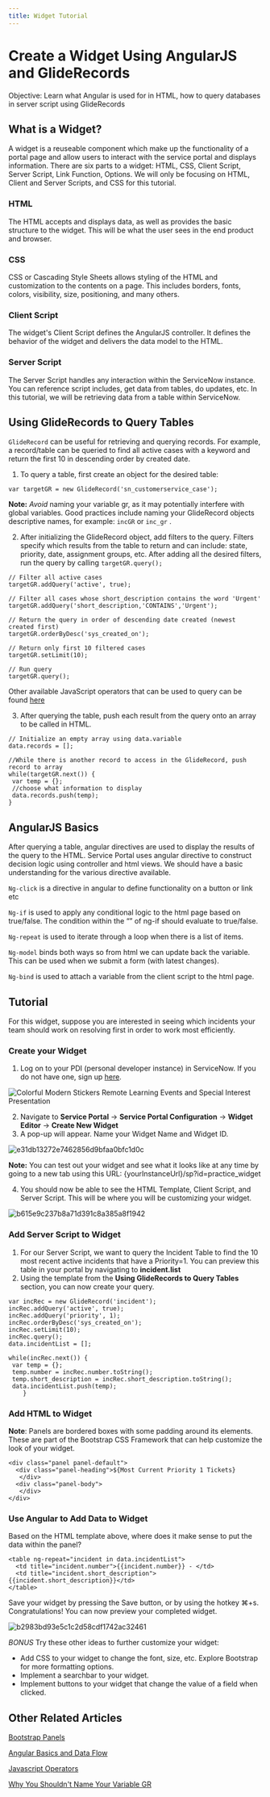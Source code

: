 ```yaml
---
title: Widget Tutorial
---
```


# Create a Widget Using AngularJS and GlideRecords

Objective: Learn what Angular is used for in HTML, how to query databases in server script using GlideRecords

## What is a Widget?

A widget is a reuseable component which make up the functionality of a portal page and allow users to interact with the service portal and displays information. There are six parts to a widget: HTML, CSS, Client Script, Server Script, Link Function, Options. We will only be focusing on HTML, Client and Server Scripts, and CSS for this tutorial. 

### HTML

The HTML accepts and displays data, as well as provides the basic structure to the widget. This will be what the user sees in the end product and browser.

### CSS

CSS or Cascading Style Sheets allows styling of the HTML and customization to the contents on a page. This includes borders, fonts, colors, visibility, size, positioning, and many others.

### Client Script

The widget's Client Script defines the AngularJS controller. It defines the behavior of the widget and delivers the data model to the HTML.

### Server Script

The Server Script handles any interaction within the ServiceNow instance. You can reference script includes, get data from tables, do updates, etc. In this tutorial, we will be retrieving data from a table within ServiceNow. 

## Using GlideRecords to Query Tables

`GlideRecord` can be useful for retrieving and querying records. For example, a record/table can be queried to find all active cases with a keyword and return the first 10 in descending order by created date.

1. To query a table, first create an object for the desired table: 

```
var targetGR = new GlideRecord('sn_customerservice_case');
```

**Note:** *Avoid* naming your variable gr, as it may potentially interfere with global variables. Good practices include naming your GlideRecord objects descriptive names, for example: `incGR` or `inc_gr` .

2. After initializing the GlideRecord object, add filters to the query. Filters specify which results from the table to return and can include: state, priority, date, assignment groups, etc. After adding all the desired filters, run the query by calling `targetGR.query();`

```
// Filter all active cases
targetGR.addQuery('active', true);

// Filter all cases whose short_description contains the word 'Urgent'
targetGR.addQuery('short_description,'CONTAINS','Urgent');

// Return the query in order of descending date created (newest created first)
targetGR.orderByDesc('sys_created_on');

// Return only first 10 filtered cases
targetGR.setLimit(10);

// Run query
targetGR.query();
```

Other available JavaScript operators that can be used to query can be found [here]( https://docs.servicenow.com/bundle/madrid-application-development/page/script/server-scripting/concept/c_UsingGlideRecordToQueryTables.html])

3. After querying the table, push each result from the query onto an array to be called in HTML.

```
// Initialize an empty array using data.variable
data.records = [];

//While there is another record to access in the GlideRecord, push record to array
while(targetGR.next()) {
 var temp = {};
 //choose what information to display
 data.records.push(temp);
}
```

## AngularJS Basics

After querying a table, angular directives are used to display the results of the query to the HTML. Service Portal uses angular directive to construct decision logic using controller and html views. We should have a basic understanding for the various directive available.

`Ng-click` is a directive in angular to define functionality on a button or link etc

`Ng-if` is used to apply any conditional logic to the html page based on true/false. The condition within the “” of ng-if should evaluate to true/false.

`Ng-repeat` is used to iterate through a loop when there is a list of items.

`Ng-model` binds both ways so from html we can update back the variable. This can be used when we submit a form (with latest changes). 

`Ng-bind` is used to attach a variable from the client script to the html page.

## Tutorial

For this widget, suppose you are interested in seeing which incidents your team should work on resolving first in order to work most efficiently.

### Create your Widget

1. Log on to your PDI (personal developer instance) in ServiceNow. If you do not have one, sign up [here](https://developer.servicenow.com/dev.do).

![Colorful Modern Stickers Remote Learning Events and Special Interest Presentation](https://user-images.githubusercontent.com/63329562/110164545-5b9d2300-7da6-11eb-9f2e-6eb14d40c268.jpg)

2. Navigate to **Service Portal** -> **Service Portal Configuration** -> **Widget Editor** -> **Create New Widget**
3. A pop-up will appear. Name your Widget Name and Widget ID. 

![e31db13272e7462856d9bfaa0bfc1d0c](https://user-images.githubusercontent.com/63329562/110165083-38bf3e80-7da7-11eb-8f36-dfb458afaae4.png)

**Note:** You can test out your widget and see what it looks like at any time by going to a new tab using this URL: {yourInstanceUrl}/sp?id=practice_widget

4. You should now be able to see the HTML Template, Client Script, and Server Script. This will be where you will be customizing your widget.

![b615e9c237b8a71d391c8a385a8f1942](https://user-images.githubusercontent.com/63329562/110165569-f5b19b00-7da7-11eb-8513-c2011936b555.png)

### Add Server Script to Widget

1. For our Server Script, we want to query the Incident Table to find the 10 most recent active incidents that have a Priority=1. You can preview this table in your portal by navigating to **incident.list**
3. Using the template from the **Using GlideRecords to Query Tables** section, you can now create your query.

```
var incRec = new GlideRecord('incident');
incRec.addQuery('active', true);
incRec.addQuery('priority', 1);
incRec.orderByDesc('sys_created_on');
incRec.setLimit(10);
incRec.query();
data.incidentList = [];

while(incRec.next()) {
 var temp = {};
 temp.number = incRec.number.toString();
 temp.short_description = incRec.short_description.toString();
 data.incidentList.push(temp);
    }

```

### Add HTML to Widget

**Note**: Panels are bordered boxes with some padding around its elements. These are part of the Bootstrap CSS Framework that can help customize the look of your widget. 

```
<div class="panel panel-default">
  <div class="panel-heading">${Most Current Priority 1 Tickets}
   </div>
  <div class="panel-body">
   </div>
</div>
```

### Use Angular to Add Data to Widget

Based on the HTML template above, where does it make sense to put the data within the panel?

```
<table ng-repeat="incident in data.incidentList">
  <td title="incident.number">{{incident.number}} - </td>
  <td title="incident.short_description">{{incident.short_description}}</td>
</table>
```

Save your widget by pressing the Save button, or by using the hotkey ⌘+s. Congratulations! You can now preview your completed widget. 

![b2983bd93e5c1c2d58cdf1742ac32461](https://user-images.githubusercontent.com/63329562/111001166-28273f00-8338-11eb-9a93-ffc9deef4aa6.png)

*BONUS* Try these other ideas to further customize your widget:
* Add CSS to your widget to change the font, size, etc. Explore Bootstrap for more formatting options.
* Implement a searchbar to your widget.
* Implement buttons to your widget that change the value of a field when clicked.

## Other Related Articles

[Bootstrap Panels](https://www.w3schools.com/bootstrap/bootstrap_panels.asp)

[Angular Basics and Data Flow](https://www.learnnowlab.com/Service-Portal-Widgets/)

[Javascript Operators](https://docs.servicenow.com/bundle/madrid-application-development/page/script/server-scripting/concept/c_UsingGlideRecordToQueryTables.html)

[Why You Shouldn't Name Your Variable GR](https://www.youtube.com/watch?v=H_eoB6LXPrs&ab_channel=EarlDuque)
